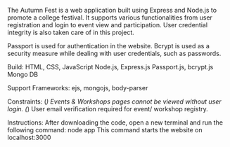 The Autumn Fest is a web application built using Express and Node.js to promote a college festival. It supports various functionalities from user registration and login to event view and participation. User credential integrity is also taken care of in this project.

Passport is used for authentication in the website.
Bcrypt is used as a security measure while dealing with user credentials, such as passwords.

Build:
  HTML, CSS, JavaScript
  Node.js, Express.js
  Passport.js, bcrypt.js
  Mongo DB

Support Frameworks:
	ejs, mongojs, body-parser

Constraints:
	(*) Events & Workshops pages cannot be viewed without user login.
	(*) User email verification required for event/ workshop registry.

Instructions:
  After downloading the code, open a new terminal and run the following command:
    node app
	This command starts the website on localhost:3000

